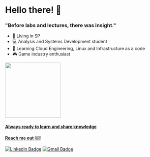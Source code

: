 # Hello there! 👋

### "Before labs and lectures, there was insight." 

- 📍  Living in SP
- 💻 Analysis and Systems Development student
- 🌱 Learning Cloud Engineering, Linux and Infrastructure as a code
- 🎮 Game industry enthusiast

 <div>
  <a href="https://github.com/dmarc90">
  <img height="180em" src="https://github-readme-stats.vercel.app/api/top-langs/?username=dmarc90&layout=compact&langs_count=7&theme=dracula"/>
</div>




#### Always ready to learn and share knowledge

#### Reach me out 👇🏼

[![Linkedin Badge](https://img.shields.io/badge/-LinkedIn-blue?style=flat-square&logo=Linkedin&logoColor=white&link=https://www.linkedin.com/in/diegosmarc/)](https://www.linkedin.com/in/diego-marcelino-41a8601ba/)  [![Gmail Badge](https://img.shields.io/badge/-dmarczoo@gmail.com-6633cc?style=flat-square&logo=Gmail&logoColor=white&link=mailto:dmarczoo@gmail.com)](mailto:dmarczoo@gmail.com)
